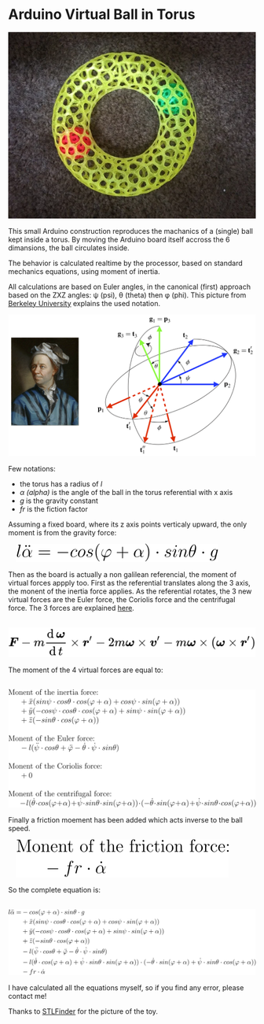 # Arduino Virtual Ball in Torus

![My Toy](./sphere_in_torus_toy.png)

This small Arduino construction reproduces the machanics of a (single) ball kept inside a torus. By moving the Arduino board itself accross the 6 dimansions, the ball circulates inside.

The behavior is calculated realtime by the processor, based on standard mechanics equations, using moment of inertia.

All calculations are based on Euler angles, in the canonical (first) approach based on the ZXZ angles: &#x03c8; (psi), &#x03b8; (theta) then &#x03c6; (phi). This picture from [Berkeley University](https://rotations.berkeley.edu/the-euler-angle-parameterization/) explains the used notation.

![Euler angles](./euler-angles.png)

Few notations:
- the torus has a radius of *l*
- *&#x03b1; (alpha)* is the angle of the ball in the torus referential with x axis
- *g* is the gravity constant
- *fr* is the fiction factor

Assuming a fixed board, where its z axis points verticaly upward, the only moment is from the gravity force:

&nbsp;&nbsp;&nbsp;&nbsp;![Moment from gravity force](./equ-gravity.svg)

Then as the board is actually a non galilean referencial, the moment of virtual forces appply too. First as the referential translates along the 3 axis, the monent of the inertia force applies. As the referential rotates, the 3 new virtual forces are the Euler force, the Coriolis force and the centrifugal force. The 3 forces are explained [here](https://en.wikipedia.org/wiki/Coriolis_force#Formula).

&nbsp;&nbsp;&nbsp;&nbsp;![Non Galilean virtual forces](./non_galilean_virtual_forces.svg)

The moment of the 4 virtual forces are equal to:

&nbsp;&nbsp;&nbsp;&nbsp;![Non Galilean virtual forces](./equ-virtualForces.svg)

Finally a friction moement has been added which acts inverse to the ball speed.

&nbsp;&nbsp;&nbsp;&nbsp;![Friction force](./equ-friction.svg)

So the complete equation is:

&nbsp;&nbsp;&nbsp;&nbsp;![Complete equation](./equ-complete.svg)

I have calculated all the equations myself, so if you find any error, please contact me!

Thanks to [STLFinder](https://www.stlfinder.com/model/voronoi-donut-with-holes-inside-saX8Zuwv/659237/) for the picture of the toy.